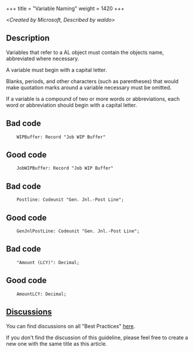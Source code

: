 +++
title = "Variable Naming"
weight = 1420
+++

<_Created by Microsoft, Described by waldo_\>

## Description
Variables that refer to a AL object must contain the objects name, abbreviated where necessary.

A variable must begin with a capital letter.

Blanks, periods, and other characters (such as parentheses) that would make quotation marks around a variable necessary must be omitted.

If a variable is a compound of two or more words or abbreviations, each word or abbreviation should begin with a capital letter.

## Bad code

```al
    WIPBuffer: Record "Job WIP Buffer"
```
## Good code
```al
    JobWIPBuffer: Record "Job WIP Buffer"    
```
## Bad code
```al
    Postline: Codeunit "Gen. Jnl.-Post Line";    
```
## Good code
```al
    GenJnlPostLine: Codeunit "Gen. Jnl.-Post Line";
```
## Bad code
```al
    "Amount (LCY)": Decimal;    
```
## Good code
```al
    AmountLCY: Decimal;        
```

## [Discussions](https://github.com/microsoft/alguidelines/discussions/categories/bc-best-practices?discussions_q=one+variable+naming+category%3A%22BC+Best+Practices%22)

You can find discussions on all "Best Practices" [here](https://github.com/microsoft/alguidelines/discussions/categories/bc-best-practices).

If you don't find the discussion of this guideline, please feel free to create a new one with the same title as this article.  
